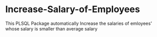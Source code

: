 # Increase-Salary-of-Employees
This PLSQL Package automatically Increase the salaries of emloyees' whose salary is smaller than average salary
